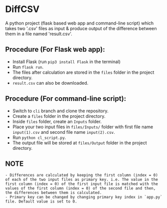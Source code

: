 # DiffCSV
   A python project (flask based web app and command-line script) which takes two '.csv' files as input & produce output of the difference between them in a file named 'result.csv'.
   

## Procedure (For Flask web app):
   - Install Flask (run `pip3 install Flask` in the terminal)
   - Run `flask run`.
   - The files after calculation are stored in the `files` folder in the project directory.
   - `result.csv` can also be downloaded.
   
## Procedure (For command-line script):
   - Switch to `cli` branch and clone the repository.
   - Create a `files` folder in the project directory.
   - Inside `files` folder, create an `Inputs` folder.
   - Place your two input files in `files/Inputs/` folder with first file name `input(1).csv` and second file name `input(2).csv`.
   - Run `python cl_script.py`.
   - The output file will be stored at `files/Output` folder in the project directory.
   
## NOTE
    - Differences are calculated by keeping the first column (index = 0) of each of the two input files as primary key. i.e. The value in the first column (index = 0) of the first input file is matched with the values of the first column (index = 0) of the second file and then, the differences between them is calculated.
    - Primary key can be changed by changing primary key index in `app.py` file. Default value is set to 0.